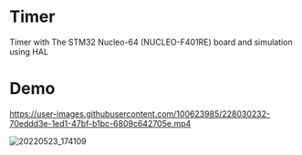 # Timer
Timer with The STM32 Nucleo-64 (NUCLEO-F401RE) board and simulation using HAL 

# Demo

https://user-images.githubusercontent.com/100623985/228030232-70eddd3e-1ed1-47bf-b1bc-6809c642705e.mp4


![20220523_174109](https://user-images.githubusercontent.com/100623985/228029556-0a3e8d68-f599-44c2-96b2-4edd64bae311.jpg)

